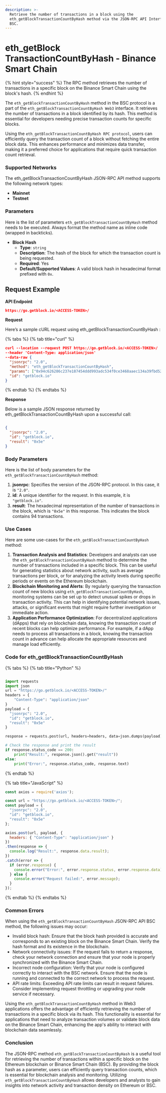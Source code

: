 ```yaml
---
description: >-
  Retrieve the number of transactions in a block using the
  eth_getBlockTransactionCountByHash method via the JSON-RPC API Interface on
  BSC.
---
```


# eth\_getBlock TransactionCountByHash - Binance Smart Chain

{% hint style="success" %}
The RPC method retrieves the number of transactions in a specific block on the Binance Smart Chain using the block's hash.
{% endhint %}

The `eth_getBlockTransactionCountByHash` method in the BSC protocol is a part of the `eth_getBlockTransactionCountByHash Web3` interface. It retrieves the number of transactions in a block identified by its hash. This method is essential for developers needing precise transaction counts for specific blocks.

Using the `eth_getBlockTransactionCountByHash RPC protocol`, users can efficiently query the transaction count of a block without fetching the entire block data. This enhances performance and minimizes data transfer, making it a preferred choice for applications that require quick transaction count retrieval.

### Supported Networks

The eth\_getBlockTransactionCountByHash JSON-RPC API method supports the following network types:

* **Mainnet**
* **Testnet**

### Parameters

Here is the list of parameters `eth_getBlockTransactionCountByHash` method needs to be executed. Always format the method name as inline code (wrapped in backticks).

* **Block Hash**
  * **Type**: `string`
  * **Description**: The hash of the block for which the transaction count is being requested.
  * **Required**: Yes
  * **Default/Supported Values**: A valid block hash in hexadecimal format prefixed with `0x`.

## Request Example

**API Endpoint**

```json
https://go.getblock.io/<ACCESS-TOKEN>/
```

**Request**

Here’s a sample cURL request using eth\_getBlockTransactionCountByHash :

{% tabs %}
{% tab title="curl" %}
```json
curl --location --request POST https://go.getblock.io/<ACCESS-TOKEN>/
--header 'Content-Type: application/json' 
--data-raw {
  "jsonrpc": "2.0",
  "method": "eth_getBlockTransactionCountByHash",
  "params": ["0x94c626286c237e187454ddd993adc534f0ce3468aaec134a39fbd52185cc3a5f"],
  "id": "getblock.io"
}
```
{% endtab %}
{% endtabs %}

**Response**

Below is a sample JSON response returned by eth\_getBlockTransactionCountByHash upon a successful call:

```json

{
  "jsonrpc": "2.0",
  "id": "getblock.io",
  "result": "0x5e"
}

```

### Body Parameters

Here is the list of body parameters for the `eth_getBlockTransactionCountByHash` method:

1. **jsonrpc**: Specifies the version of the JSON-RPC protocol. In this case, it is `"2.0"`.
2. **id**: A unique identifier for the request. In this example, it is `"getblock.io"`.
3. **result**: The hexadecimal representation of the number of transactions in the block, which is `"0x5e"` in this response. This indicates the block contains 94 transactions.

### Use Cases

Here are some use-cases for the `eth_getBlockTransactionCountByHash` method:

1. **Transaction Analysis and Statistics**: Developers and analysts can use the `eth_getBlockTransactionCountByHash` method to determine the number of transactions included in a specific block. This can be useful for generating statistics about network activity, such as average transactions per block, or for analyzing the activity levels during specific periods or events on the Ethereum blockchain.
2. **Blockchain Monitoring and Alerts**: By regularly querying the transaction count of new blocks using `eth_getBlockTransactionCountByHash`, monitoring systems can be set up to detect unusual spikes or drops in transaction activity. This can help in identifying potential network issues, attacks, or significant events that might require further investigation or immediate action.
3. **Application Performance Optimization**: For decentralized applications (dApps) that rely on blockchain data, knowing the transaction count of recent blocks can help optimize performance. For example, if a dApp needs to process all transactions in a block, knowing the transaction count in advance can help allocate the appropriate resources and manage load efficiently.

### Code for eth\_getBlockTransactionCountByHash

{% tabs %}
{% tab title="Python" %}
```python

import requests
import json
url = "https://go.getblock.io/<ACCESS-TOKEN>/"
headers = {
    "Content-Type": "application/json"
}
payload = {
  "jsonrpc": "2.0",
  "id": "getblock.io",
  "result": "0x5e"
}

response = requests.post(url, headers=headers, data=json.dumps(payload))

# Check the response and print the result
if response.status_code == 200:
    print("Result:", response.json().get("result"))
else:
    print("Error:", response.status_code, response.text)

```
{% endtab %}

{% tab title="JavaScript" %}
```javascript
const axios = require('axios');

const url = "https://go.getblock.io/<ACCESS-TOKEN>/";
const payload = {
  "jsonrpc": "2.0",
  "id": "getblock.io",
  "result": "0x5e"
};

axios.post(url, payload, {
  headers: { "Content-Type": "application/json" }
})
.then(response => {
  console.log("Result:", response.data.result);
})
.catch(error => {
  if (error.response) {
    console.error("Error:", error.response.status, error.response.data);
  } else {
    console.error("Request failed:", error.message);
  }
});
```
{% endtab %}
{% endtabs %}

### Common Errors

When using the `eth_getBlockTransactionCountByHash` JSON-RPC API BSC method, the following issues may occur:

* Invalid block hash: Ensure that the block hash provided is accurate and corresponds to an existing block on the Binance Smart Chain. Verify the hash format and its existence in the blockchain.
* Network connectivity issues: If the request fails to return a response, check your network connection and ensure that your node is properly synchronized with the Binance Smart Chain.
* Incorrect node configuration: Verify that your node is configured correctly to interact with the BSC network. Ensure that the node is running and connected to the correct network to process the request.
* API rate limits: Exceeding API rate limits can result in request failures. Consider implementing request throttling or upgrading your node service if necessary.

Using the `eth_getBlockTransactionCountByHash` method in Web3 applications offers the advantage of efficiently retrieving the number of transactions in a specific block via its hash. This functionality is essential for applications that need to analyze transaction volumes or validate block data on the Binance Smart Chain, enhancing the app's ability to interact with blockchain data seamlessly.

### Conclusion

The JSON-RPC method `eth_getBlockTransactionCountByHash` is a useful tool for retrieving the number of transactions within a specific block on the Ethereum blockchain or Binance Smart Chain (BSC). By providing the block hash as a parameter, users can efficiently query transaction counts, which is essential for blockchain analysis and monitoring. Utilizing `eth_getBlockTransactionCountByHash` allows developers and analysts to gain insights into network activity and transaction density on Ethereum or BSC.
